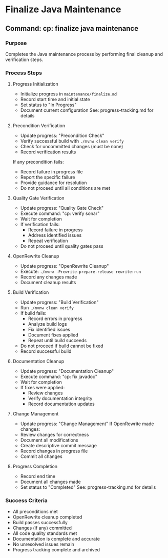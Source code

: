 # Finalize Java Maintenance

## Command: cp: finalize java maintenance

### Purpose
Completes the Java maintenance process by performing final cleanup and verification steps.

### Process Steps

1. Progress Initialization
   - Initialize progress in `maintenance/finalize.md`
   - Record start time and initial state
   - Set status to "In Progress"
   - Document current configuration
   See: progress-tracking.md for details

2. Precondition Verification
   - Update progress: "Precondition Check"
   - Verify successful build with `./mvnw clean verify`
   - Check for uncommitted changes (must be none)
   - Record verification results

   If any precondition fails:
   - Record failure in progress file
   - Report the specific failure
   - Provide guidance for resolution
   - Do not proceed until all conditions are met

3. Quality Gate Verification
   - Update progress: "Quality Gate Check"
   - Execute command: "cp: verify sonar"
   - Wait for completion
   - If verification fails:
     * Record failure in progress
     * Address identified issues
     * Repeat verification
   - Do not proceed until quality gates pass

4. OpenRewrite Cleanup
   - Update progress: "OpenRewrite Cleanup"
   - Execute: `./mvnw -Prewrite-prepare-release rewrite:run`
   - Record any changes made
   - Document cleanup results

5. Build Verification
   - Update progress: "Build Verification"
   - Run `./mvnw clean verify`
   - If build fails:
     * Record errors in progress
     * Analyze build logs
     * Fix identified issues
     * Document fixes applied
     * Repeat until build succeeds
   - Do not proceed if build cannot be fixed
   - Record successful build

6. Documentation Cleanup
   - Update progress: "Documentation Cleanup"
   - Execute command: "cp: fix javadoc"
   - Wait for completion
   - If fixes were applied:
     * Review changes
     * Verify documentation integrity
     * Record documentation updates

7. Change Management
   - Update progress: "Change Management"
   If OpenRewrite made changes:
   - Review changes for correctness
   - Document all modifications
   - Create descriptive commit message
   - Record changes in progress file
   - Commit all changes

8. Progress Completion
   - Record end time
   - Document all changes made
   - Set status to "Completed"
   See: progress-tracking.md for details

### Success Criteria
- All preconditions met
- OpenRewrite cleanup completed
- Build passes successfully
- Changes (if any) committed
- All code quality standards met
- Documentation is complete and accurate
- No unresolved issues remain
- Progress tracking complete and archived
